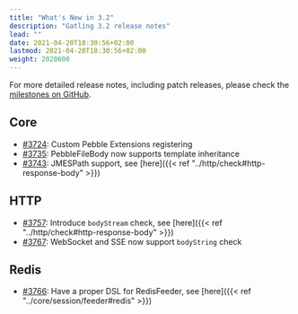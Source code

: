 ```yaml
---
title: "What's New in 3.2"
description: "Gatling 3.2 release notes"
lead: ""
date: 2021-04-20T18:30:56+02:00
lastmod: 2021-04-20T18:30:56+02:00
weight: 2020600
---
```


For more detailed release notes, including patch releases, please check the [milestones on GitHub](https://github.com/gatling/gatling/milestones?state=closed).

## Core

* [#3724](https://github.com/gatling/gatling/issues/3724): Custom Pebble Extensions registering
* [#3735](https://github.com/gatling/gatling/issues/3735): PebbleFileBody now supports template inheritance
* [#3743](https://github.com/gatling/gatling/issues/3743): JMESPath support, see [here]({{< ref "../http/check#http-response-body" >}})

## HTTP

* [#3757](https://github.com/gatling/gatling/issues/3757): Introduce `bodyStream` check, see [here]({{< ref "../http/check#http-response-body" >}})
* [#3767](https://github.com/gatling/gatling/issues/3767): WebSocket and SSE now support `bodyString` check

## Redis

* [#3766](https://github.com/gatling/gatling/issues/3766): Have a proper DSL for RedisFeeder, see [here]({{< ref "../core/session/feeder#redis" >}})
